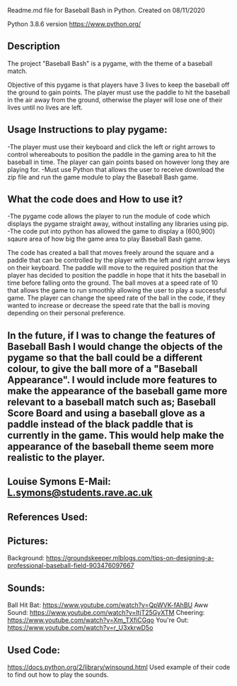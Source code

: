 Readme.md file for Baseball Bash in Python. Created on 08/11/2020

Python 3.8.6 version https://www.python.org/

Description
--------------------
The project "Baseball Bash" is a pygame, with the theme of a baseball match.

Objective of this pygame is that players have 3 lives to keep the baseball off the ground to gain points. 
The player must use the paddle to hit the baseball in the air away from the ground, otherwise the player will lose one of their lives until no lives are left.

Usage Instructions to play pygame:
-------------------------------------
-The player must use their keyboard and click the left or right arrows to control whereabouts to position the paddle in the gaming area to hit the baseball in time. 
 The player can gain points based on however long they are playing for. 
-Must use Python that allows the user to receive download the zip file and run the game module to play the Baseball Bash game.

What the code does and How to use it?
---------------------------------------- 
-The pygame code allows the player to run the module of code which displays the pygame straight away, without installing any libraries using pip.
-The code put into python has allowed the game to display a (600,900) sqaure area of how big the game area to play Baseball Bash game.
 
The code has created a ball that moves freely around the square and a paddle that can be controlled by the player with the left and right arrow keys on their keyboard.
The paddle will move to the required position that the player has decided to position the paddle in hope that it hits the baseball in time before falling onto the ground.
The ball moves at a speed rate of 10 that allows the game to run smoothly allowing the user to play a successful game. 
The player can change the speed rate of the ball in the code, if they wanted to increase or decrease the speed rate that the ball is moving depending on their personal preference.

In the future, if I was to change the features of Baseball Bash I would change the objects of the pygame so that the ball could be a different colour, to give the ball more of a "Baseball Appearance".
I would include more features to make the appearance of the baseball game more relevant to a baseball match such as; Baseball Score Board and using a baseball glove as
a paddle instead of the black paddle that is currently in the game. This would help make the appearance of the baseball theme seem more realistic to the player.
-------------------------------------------------------------------------------------------------------------------------
Louise Symons 
E-Mail: L.symons@students.rave.ac.uk
----------------------------------------------------------------------------------------------------------------------
References Used:
--------------------
Pictures:
---------
Background: https://groundskeeper.mlblogs.com/tips-on-designing-a-professional-baseball-field-903476097667

Sounds:
---------
Ball Hit Bat: https://www.youtube.com/watch?v=QpWVK-fAhBU
Aww Sound: https://www.youtube.com/watch?v=ltjT25GyXTM
Cheering: https://www.youtube.com/watch?v=Xm_TXfiCGqo
You're Out: https://www.youtube.com/watch?v=r_U3xkrwD5o

Used Code:
----------
https://docs.python.org/2/library/winsound.html
Used example of their code to find out how to play the sounds.
